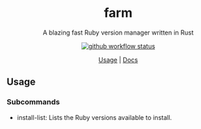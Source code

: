 <div align="center">

# farm

A blazing fast Ruby version manager written in Rust

[![github workflow status](https://img.shields.io/github/workflow/status/TaKO8Ki/farm/CI/main)](https://github.com/TaKO8Ki/farm/actions)

[Usage](##Usage) | [Docs](#)

</div>

## Usage

### Subcommands

- install-list: Lists the Ruby versions available to install.
